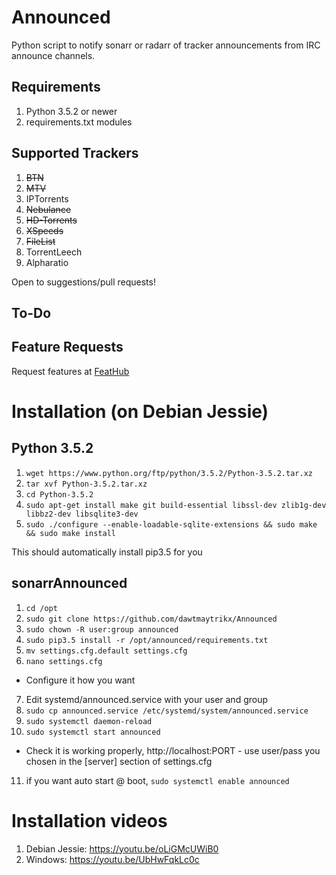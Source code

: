 # Announced

Python script to notify sonarr or radarr of tracker announcements from IRC announce channels. 

## Requirements
1. Python 3.5.2 or newer
2. requirements.txt modules

## Supported Trackers
1. ~~BTN~~
2. ~~MTV~~
3. IPTorrents
4. ~~Nebulance~~
5. ~~HD-Torrents~~
6. ~~XSpeeds~~
7. ~~FileList~~
8. TorrentLeech
9. Alpharatio

Open to suggestions/pull requests!

## To-Do


## Feature Requests
Request features at [FeatHub](http://feathub.com/l3uddz/sonarrAnnounced)


# Installation (on Debian Jessie)
## Python 3.5.2

1. `wget https://www.python.org/ftp/python/3.5.2/Python-3.5.2.tar.xz`
2. `tar xvf Python-3.5.2.tar.xz`
3. `cd Python-3.5.2`
4. `sudo apt-get install make git build-essential libssl-dev zlib1g-dev libbz2-dev libsqlite3-dev`
5. `sudo ./configure --enable-loadable-sqlite-extensions && sudo make && sudo make install`

This should automatically install pip3.5 for you

## sonarrAnnounced
1. `cd /opt`
2. `sudo git clone https://github.com/dawtmaytrikx/Announced`
3. `sudo chown -R user:group announced`
4. `sudo pip3.5 install -r /opt/announced/requirements.txt`
5. `mv settings.cfg.default settings.cfg`
6. `nano settings.cfg`
- Configure it how you want
7. Edit systemd/announced.service with your user and group
8. `sudo cp announced.service /etc/systemd/system/announced.service`
9. `sudo systemctl daemon-reload`
10. `sudo systemctl start announced`
- Check it is working properly, http://localhost:PORT - use user/pass you chosen in the [server] section of settings.cfg
11. if you want auto start @ boot, `sudo systemctl enable announced`

# Installation videos
1. Debian Jessie: https://youtu.be/oLiGMcUWiB0
2. Windows: https://youtu.be/UbHwFqkLc0c
